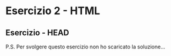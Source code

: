 # Esercizio 2 - HTML

## Esercizio - HEAD
P.S. 
Per svolgere questo esercizio non ho scaricato la soluzione...
